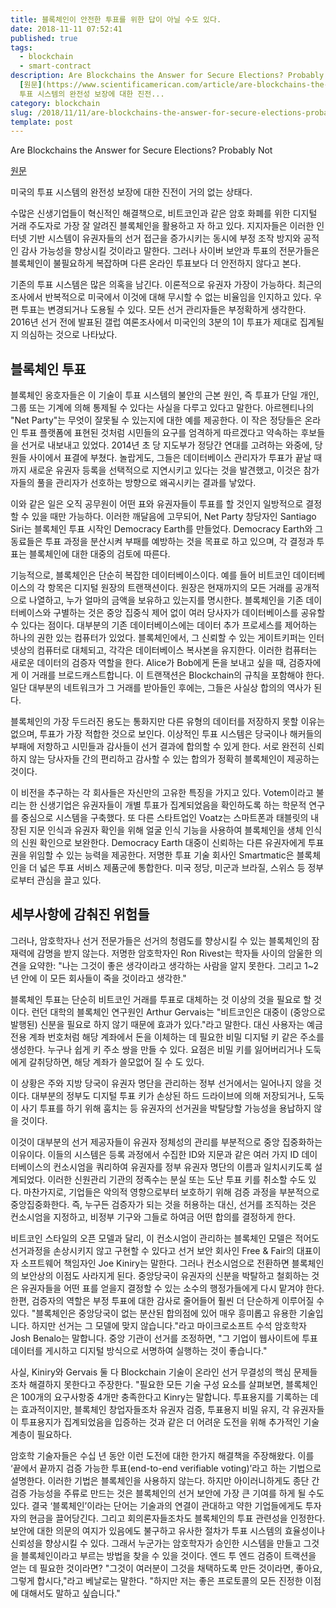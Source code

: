 ```yaml
---
title: 블록체인이 안전한 투표를 위한 답이 아닐 수도 있다.
date: 2018-11-11 07:52:41
published: true
tags:
  - blockchain
  - smart-contract
description: Are Blockchains the Answer for Secure Elections? Probably Not
  [원문](https://www.scientificamerican.com/article/are-blockchains-the-answer-for-secure-elections-probably-not/)  미국의
  투표 시스템의 완전성 보장에 대한 진전...
category: blockchain
slug: /2018/11/11/are-blockchains-the-answer-for-secure-elections-probably-not/
template: post
---
```

Are Blockchains the Answer for Secure Elections? Probably Not

[원문](https://www.scientificamerican.com/article/are-blockchains-the-answer-for-secure-elections-probably-not/)

미국의 투표 시스템의 완전성 보장에 대한 진전이 거의 없는 상태다.

수많은 신생기업들이 혁신적인 해결책으로, 비트코인과 같은 암호 화폐를 위한 디지털 거래 주도자로 가장 잘 알려진 블록체인을 활용하고 자 하고 있다. 지지자들은 이러한 인터넷 기반 시스템이 유권자들의 선거 접근을 증가시키는 동시에 부정 조작 방지와 공적인 감사 가능성을 향상시킬 것이라고 말한다. 그러나 사이버 보안과 투표의 전문가들은 블록체인이 불필요하게 복잡하며 다른 온라인 투표보다 더 안전하지 않다고 본다.

기존의 투표 시스템은 많은 의혹을 남긴다. 이론적으로 유권자 가장이 가능하다. 최근의 조사에서 반복적으로 미국에서 이것에 대해 무시할 수 없는 비율임을 인지하고 있다. 우편 투표는 변경되거나 도용될 수 있다. 모든 선거 관리자들은 부정확하게 생각한다. 2016년 선거 전에 발표된 갤럽 여론조사에서 미국인의 3분의 1이 투표가 제대로 집계될지 의심하는 것으로 나타났다.

## 블록체인 투표

블록체인 옹호자들은 이 기술이 투표 시스템의 불안의 근본 원인, 즉 투표가 단일 개인, 그룹 또는 기계에 의해 통제될 수 있다는 사실을 다루고 있다고 말한다. 아르헨티나의 "Net Party"는 무엇이 잘못될 수 있는지에 대한 예를 제공한다. 이 작은 정당들은 온라인 투표 플랫폼에 표현된 것처럼 시민들의 요구를 엄격하게 따르겠다고 약속하는 후보들을 선거로 내보내고 있었다. 2014년 초 당 지도부가 정당간 연대를 고려하는 와중에, 당원들 사이에서 표결에 부쳤다. 놀랍게도, 그들은 데이터베이스 관리자가 투표가 끝날 때까지 새로운 유권자 등록을 선택적으로 지연시키고 있다는 것을 발견했고, 이것은 참가자들의 풀을 관리자가 선호하는 방향으로 왜곡시키는 결과를 낳았다.

이와 같은 일은 오직 공무원이 어떤 표와 유권자들이 투표를 할 것인지 일방적으로 결정할 수 있을 때만 가능하다. 이러한 깨달음에 고무되어, Net Party 창당자인 Santiago Siri는 블록체인 투표 시작인 Democracy Earth를 만들었다. Democracy Earth와 그 동료들은 투표 과정을 분산시켜 부패를 예방하는 것을 목표로 하고 있으며, 각 결정과 투표는 블록체인에 대한 대중의 검토에 따른다.

기능적으로, 블록체인은 단순히 복잡한 데이터베이스이다. 예를 들어 비트코인 데이터베이스의 각 항목은 디지털 원장의 트랜잭션이다. 원장은 현재까지의 모든 거래를 공개적으로 나열하고, 누가 얼마의 금액을 보유하고 있는지를 명시한다. 블록체인을 기존 데이터베이스와 구별하는 것은 중앙 집중식 제어 없이 여러 당사자가 데이터베이스를 공유할 수 있다는 점이다. 대부분의 기존 데이터베이스에는 데이터 추가 프로세스를 제어하는 하나의 권한 있는 컴퓨터가 있었다. 블록체인에서, 그 신뢰할 수 있는 게이트키퍼는 인터넷상의 컴퓨터로 대체되고, 각각은 데이터베이스 복사본을 유지한다. 이러한 컴퓨터는 새로운 데이터의 검증자 역할을 한다. Alice가 Bob에게 돈을 보내고 싶을 때, 검증자에게 이 거래를 브로드캐스트합니다. 이 트랜잭션은 Blockchain의 규칙을 포함해야 한다. 일단 대부분의 네트워크가 그 거래를 받아들인 후에는, 그들은 사실상 합의의 역사가 된다.

블록체인의 가장 두드러진 용도는 통화지만 다른 유형의 데이터를 저장하지 못할 이유는 없으며, 투표가 가장 적합한 것으로 보인다. 이상적인 투표 시스템은 당국이나 해커들의 부패에 저항하고 시민들과 감사들이 선거 결과에 합의할 수 있게 한다. 서로 완전히 신뢰하지 않는 당사자들 간의 편리하고 감사할 수 있는 합의가 정확히 블록체인이 제공하는 것이다.

이 비전을 추구하는 각 회사들은 자신만의 고유한 특징을 가지고 있다. Votem이라고 불리는 한 신생기업은 유권자들이 개별 투표가 집계되었음을 확인하도록 하는 학문적 연구를 중심으로 시스템을 구축했다. 또 다른 스타트업인 Voatz는 스마트폰과 태블릿의 내장된 지문 인식과 유권자 확인을 위해 얼굴 인식 기능을 사용하여 블록체인을 생체 인식의 신원 확인으로 보완한다. Democracy Earth 대중이 신뢰하는 다른 유권자에게 투표권을 위임할 수 있는 능력을 제공한다. 저명한 투표 기술 회사인 Smartmatic은 블록체인을 더 넓은 투표 서비스 제품군에 통합한다. 미국 정당, 미군과 브라질, 스위스 등 정부로부터 관심을 끌고 있다.

## 세부사항에 감춰진 위험들

그러나, 암호학자나 선거 전문가들은 선거의 청렴도를 향상시킬 수 있는 블록체인의 잠재력에 감명을 받지 않는다. 저명한 암호학자인 Ron Rivest는 학자들 사이의 암울한 의견을 요약한: "나는 그것이 좋은 생각이라고 생각하는 사람을 알지 못한다. 그리고 1~2년 안에 이 모든 회사들이 죽을 것이라고 생각한."

블록체인 투표는 단순히 비트코인 거래를 투표로 대체하는 것 이상의 것을 필요로 할 것이다. 런던 대학의 블록체인 연구원인 Arthur Gervais는 "비트코인은 대중이 (중앙으로 발행된) 신분을 필요로 하지 않기 때문에 효과가 있다."라고 말한다. 대신 사용자는 예금 전용 계좌 번호처럼 해당 계좌에서 돈을 이체하는 데 필요한 비밀 디지털 키 같은 주소를 생성한다. 누구나 쉽게 키 주소 쌍을 만들 수 있다. 요점은 비밀 키를 잃어버리거나 도둑에게 갈취당하면, 해당 계좌가 쓸모없어 질 수 도 있다.

이 상황은 주와 지방 당국이 유권자 명단을 관리하는 정부 선거에서는 일어나지 않을 것이다. 대부분의 정부도 디지털 투표 키가 손상된 하드 드라이브에 의해 저장되거나, 도둑이 사기 투표를 하기 위해 훔치는 등 유권자의 선거권을 박탈당할 가능성을 용납하지 않을 것이다.

이것이 대부분의 선거 제공자들이 유권자 정체성의 관리를 부분적으로 중앙 집중화하는 이유이다. 이들의 시스템은 등록 과정에서 수집한 ID와 지문과 같은 여러 가지 ID 데이터베이스의 컨소시엄을 쿼리하여 유권자를 정부 유권자 명단의 이름과 일치시키도록 설계되었다. 이러한 신원관리 기관의 정족수는 분실 또는 도난 투표 키를 취소할 수도 있다. 마찬가지로, 기업들은 악의적 영향으로부터 보호하기 위해 검증 과정을 부분적으로 중앙집중화한다. 즉, 누구든 검증자가 되는 것을 허용하는 대신, 선거를 조직하는 것은 컨소시엄을 지정하고, 비정부 기구와 그들로 하여금 어떤 합의를 결정하게 한다.

비트코인 스타일의 오픈 모델과 달리, 이 컨소시엄이 관리하는 블록체인 모델은 적어도 선거과정을 손상시키지 않고 구현할 수 있다고 선거 보안 회사인 Free & Fair의 대표이자 소프트웨어 책임자인 Joe Kiniry는 말한다. 그러나 컨소시엄으로 전환하면 블록체인의 보안상의 이점도 사라지게 된다. 중앙당국이 유권자의 신분을 박탈하고 철회하는 것은 유권자들을 어떤 표를 얻을지 결정할 수 있는 소수의 행정가들에게 다시 맡겨야 한다. 한편, 검증자의 역할은 부정 투표에 대한 감사로 줄어들어 훨씬 더 단순하게 이루어질 수 있다. "블록체인은 중앙당국이 없는 분산된 합의점에 있어 매우 흥미롭고 유용한 기술입니다. 하지만 선거는 그 모델에 맞지 않습니다."라고 마이크로소프트 수석 암호학자 Josh Benalo는 말합니다. 중앙 기관이 선거를 조정하면, "그 기업이 웹사이트에 투표 데이터를 게시하고 디지털 방식으로 서명하여 실행하는 것이 좋습니다."

사실, Kiniry와 Gervais 둘 다 Blockchain 기술이 온라인 선거 무결성의 핵심 문제들조차 해결하지 못한다고 주장한다. "필요한 모든 기술 구성 요소를 살펴보면, 블록체인은 100개의 요구사항중 4개만 충족한다고 Kinry는 말합니다. 투표용지를 기록하는 데는 효과적이지만, 블록체인 창업자들조차 유권자 검증, 투표용지 비밀 유지, 각 유권자들이 투표용지가 집계되었음을 입증하는 것과 같은 더 어려운 도전을 위해 추가적인 기술 계층이 필요하다.

암호학 기술자들은 수십 년 동안 이런 도전에 대한 한가지 해결책을 주장해왔다. 이를 ‘끝에서 끝까지 검증 가능한 투표(end-to-end verifiable voting)’라고 하는 기법으로 설명한다. 이러한 기법은 블록체인을 사용하지 않는다. 하지만 아이러니하게도 종단 간 검증 가능성을 주류로 만드는 것은 블록체인의 선거 보안에 가장 큰 기여를 하게 될 수도 있다. 결국 ‘블록체인’이라는 단어는 기술과의 연결이 관대하고 약한 기업들에게도 투자자의 현금을 끌어당긴다. 그리고 회의론자들조차도 블록체인의 투표 관련성을 인정한다. 보안에 대한 의문의 여지가 있음에도 불구하고 유사한 절차가 투표 시스템의 효율성이나 신뢰성을 향상시킬 수 있다. 그래서 누군가는 암호학자가 승인한 시스템을 만들고 그것을 블록체인이라고 부르는 방법을 찾을 수 있을 것이다. 엔드 투 엔드 검증이 트랙션을 얻는 데 필요한 것이라면? "그것이 여러분이 그것을 채택하도록 만든 것이라면, 좋아요, 그렇게 합시다,"라고 베날로는 말한다. "하지만 저는 좋은 프로토콜의 모든 진정한 이점에 대해서도 말하고 싶습니다."